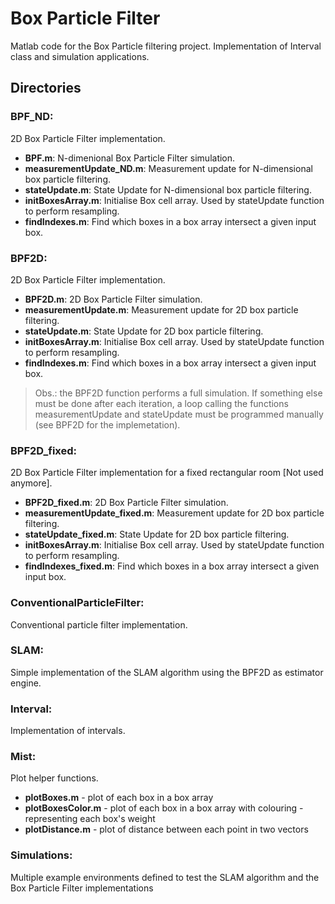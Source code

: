 # Box Particle Filter

Matlab code for the Box Particle filtering project. Implementation of Interval class and simulation applications.

## Directories

### BPF_ND: 
2D Box Particle Filter implementation.

- **BPF.m**: N-dimenional Box Particle Filter simulation.
- **measurementUpdate_ND.m**: Measurement update for N-dimensional box particle filtering.
- **stateUpdate.m**: State Update for N-dimensional box particle filtering.
- **initBoxesArray.m**: Initialise Box cell array. Used by stateUpdate function to perform resampling.
- **findIndexes.m**: Find which boxes in a box array intersect a given input box.

### BPF2D: 
2D Box Particle Filter implementation.

- **BPF2D.m**: 2D Box Particle Filter simulation.
- **measurementUpdate.m**: Measurement update for 2D box particle filtering.
- **stateUpdate.m**: State Update for 2D box particle filtering.
- **initBoxesArray.m**: Initialise Box cell array. Used by stateUpdate function to perform resampling.
- **findIndexes.m**: Find which boxes in a box array intersect a given input box.

> Obs.: the BPF2D function performs a full simulation. If something else must be done after each iteration, a loop calling the functions measurementUpdate and stateUpdate must be programmed manually (see BPF2D for the implemetation).

### BPF2D_fixed:
2D Box Particle Filter implementation for a fixed rectangular room [Not used anymore].

- **BPF2D_fixed.m**: 2D Box Particle Filter simulation.
- **measurementUpdate_fixed.m**: Measurement update for 2D box particle filtering.
- **stateUpdate_fixed.m**: State Update for 2D box particle filtering.
- **initBoxesArray.m**: Initialise Box cell array. Used by stateUpdate function to perform resampling.
- **findIndexes_fixed.m**: Find which boxes in a box array intersect a given input box.

### ConventionalParticleFilter:
Conventional particle filter implementation.

### SLAM:
Simple implementation of the SLAM algorithm using the BPF2D as estimator engine.

### Interval:
Implementation of intervals.

### Mist:
Plot helper functions.

- **plotBoxes.m** - plot of each box in a box array
- **plotBoxesColor.m** - plot of each box in a box array with colouring - representing each box's weight
- **plotDistance.m** - plot of distance between each point in two vectors

### Simulations:
Multiple example environments defined to test the SLAM algorithm and the Box Particle Filter implementations
